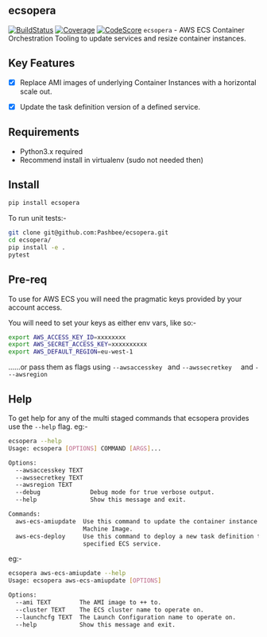 ecsopera
--------

[![BuildStatus](https://travis-ci.org/Pashbee/ecsopera.svg?branch=master)](https://travis-ci.org/Pashbee/ecsopera) [![Coverage](https://scrutinizer-ci.com/g/Pashbee/ecsopera/badges/coverage.png?b=master)](https://scrutinizer-ci.com/g/Pashbee/ecsopera) [![CodeScore](https://scrutinizer-ci.com/g/Pashbee/ecsopera/badges/quality-score.png?b=master)](https://scrutinizer-ci.com/g/Pashbee/ecsopera)
`ecsopera` - AWS ECS Container Orchestration Tooling to update services and resize container instances.

Key Features
------------
- [x] Replace AMI images of underlying Container Instances with a horizontal scale out.
- [x] Update the task definition version of a defined service.


Requirements
------------
- Python3.x required
- Recommend install in virtualenv (sudo not needed then)

Install
-------

```bash
pip install ecsopera
```

To run unit tests:-

```bash
git clone git@github.com:Pashbee/ecsopera.git
cd ecsopera/
pip install -e . 
pytest
```

Pre-req
-------

To use for AWS ECS you will need the pragmatic keys provided by your account access.

You will need to set your keys as either env vars, like so:-

```bash
export AWS_ACCESS_KEY_ID=xxxxxxxx
export AWS_SECRET_ACCESS_KEY=xxxxxxxxxx
export AWS_DEFAULT_REGION=eu-west-1
```

......or pass them as flags using ```--awsaccesskey ``` and ```--awssecretkey  ``` and ```---awsregion```

Help
----

To get help for any of the multi staged commands that ecsopera provides use the ```--help``` flag. eg:-

```bash
ecsopera --help
Usage: ecsopera [OPTIONS] COMMAND [ARGS]...

Options:
  --awsaccesskey TEXT
  --awssecretkey TEXT
  --awsregion TEXT
  --debug              Debug mode for true verbose output.
  --help               Show this message and exit.

Commands:
  aws-ecs-amiupdate  Use this command to update the container instance Amazon
                     Machine Image.
  aws-ecs-deploy     Use this command to deploy a new task definition to a
                     specified ECS service.
```

eg:-

```bash
ecsopera aws-ecs-amiupdate --help
Usage: ecsopera aws-ecs-amiupdate [OPTIONS]

Options:
  --ami TEXT        The AMI image to ++ to.
  --cluster TEXT    The ECS cluster name to operate on.
  --launchcfg TEXT  The Launch Configuration name to operate on.
  --help            Show this message and exit.
```

